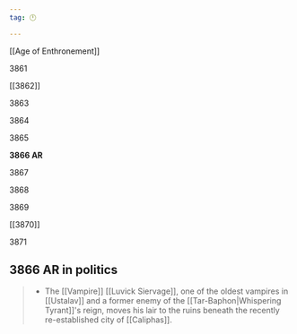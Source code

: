 ```yaml
---
tag: 🕛

---
```

[[Age of Enthronement]]


3861

[[3862]]

3863

3864

3865

**3866 AR**

3867

3868

3869

[[3870]]

3871



## 3866 AR in politics

>  - The [[Vampire]] [[Luvick Siervage]], one of the oldest vampires in [[Ustalav]] and a former enemy of the [[Tar-Baphon|Whispering Tyrant]]'s reign, moves his lair to the ruins beneath the recently re-established city of [[Caliphas]].






